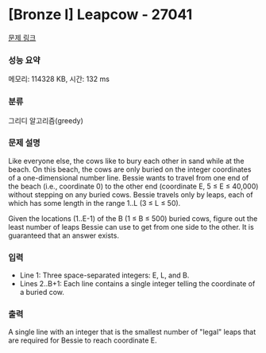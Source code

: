 # [Bronze I] Leapcow - 27041 

[문제 링크](https://www.acmicpc.net/problem/27041) 

### 성능 요약

메모리: 114328 KB, 시간: 132 ms

### 분류

그리디 알고리즘(greedy)

### 문제 설명

<p>Like everyone else, the cows like to bury each other in sand while at the beach. On this beach, the cows are only buried on the integer coordinates of a one-dimensional number line. Bessie wants to travel from one end of the beach (i.e., coordinate 0) to the other end (coordinate E, 5 ≤ E ≤ 40,000) without stepping on any buried cows. Bessie travels only by leaps, each of which has some length in the range 1..L (3 ≤ L ≤ 50).</p>

<p>Given the locations (1..E-1) of the B (1 ≤ B ≤ 500) buried cows, figure out the least number of leaps Bessie can use to get from one side to the other. It is guaranteed that an answer exists.</p>

### 입력 

 <ul>
	<li>Line 1: Three space-separated integers: E, L, and B.</li>
	<li>Lines 2..B+1: Each line contains a single integer telling the coordinate of a buried cow.</li>
</ul>

### 출력 

 <p>A single line with an integer that is the smallest number of "legal" leaps that are required for Bessie to reach coordinate E.</p>

